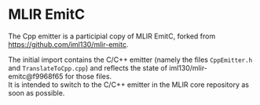 # MLIR EmitC

The Cpp emitter is a participial copy of MLIR EmitC, forked from https://github.com/iml130/mlir-emitc.

The initial import contains the C/C++ emitter (namely the files `CppEmitter.h` and `TranslateToCpp.cpp`)
and reflects  the state of iml130/mlir-emitc@f9968f65 for those files.<br>
It is intended to switch to the C/C++ emitter in the MLIR core repository as soon as possible.